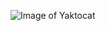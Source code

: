 ![Image of Yaktocat](https://lh3.googleusercontent.com/MupVZMGF51lTQE9oE3Kvg_1KsBQ6vLRlVtVCcWoqykHfN74guf0ttnnyqqwszwxP1xxWDHN2=w4494-h2528-rw)
